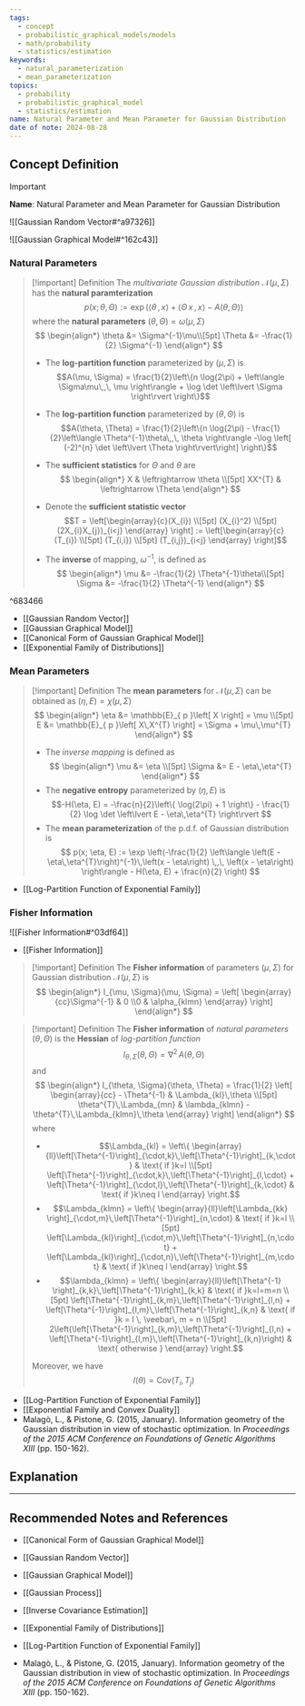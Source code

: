 ```yaml
---
tags:
  - concept
  - probabilistic_graphical_models/models
  - math/probability
  - statistics/estimation
keywords:
  - natural_parameterization
  - mean_parameterization
topics:
  - probability
  - probabilistic_graphical_model
  - statistics/estimation
name: Natural Parameter and Mean Parameter for Gaussian Distribution
date of note: 2024-08-28
---
```


## Concept Definition

>[!important]
>**Name**: Natural Parameter and Mean Parameter for Gaussian Distribution

![[Gaussian Random Vector#^a97326]]

![[Gaussian Graphical Model#^162c43]]

### Natural Parameters

>[!important] Definition
>The *multivariate Gaussian distribution* $\mathcal{N}(\mu, \Sigma)$ has the **natural paramterization**
>$$
>p(x; \theta, \Theta) := \exp \left(\left\langle  \theta\,,\, x  \right\rangle + \left\langle  \Theta\,x\,,\, x \right\rangle - A(\theta, \Theta) \right)
>$$
>where the **natural parameters** $(\theta, \Theta) = \omega(\mu, \Sigma)$ 
>$$
>\begin{align*}
> \theta &= \Sigma^{-1}\mu\\[5pt]
> \Theta &= -\frac{1}{2} \Sigma^{-1}
>\end{align*}
>$$
>- The **log-partition function** parameterized by $(\mu, \Sigma)$ is $$A(\mu, \Sigma) = \frac{1}{2}\left\{n \log(2\pi) + \left\langle  \Sigma\mu\,,\, \mu \right\rangle + \log \det \left\lvert  \Sigma \right\rvert \right\}$$
>- The **log-partition function** parameterized by $(\theta, \Theta)$ is  $$A(\theta, \Theta) = \frac{1}{2}\left\{n \log(2\pi) - \frac{1}{2}\left\langle  \Theta^{-1}\theta\,,\, \theta \right\rangle -\log \left[  (-2)^{n} \det \left\lvert  \Theta \right\rvert\right] \right\}$$
>
>- The **sufficient statistics** for $\Theta$ and $\theta$ are 
>  $$
> \begin{align*}
> X & \leftrightarrow \theta  \\[5pt]
> XX^{T} & \leftrightarrow \Theta
>\end{align*}
> $$ 
>- Denote the **sufficient statistic vector** $$T = \left[\begin{array}{c}(X_{i}) \\[5pt] (X_{i}^2) \\[5pt] (2X_{i}X_{j})_{i<j} \end{array} \right] := \left[\begin{array}{c}(T_{i}) \\[5pt] (T_{i,i}) \\[5pt] (T_{i,j})_{i<j} \end{array} \right]$$ 
>
>- The **inverse** of mapping, $\omega^{-1}$, is defined as
>$$
>\begin{align*}
> \mu &= -\frac{1}{2} \Theta^{-1}\theta\\[5pt]
> \Sigma &= -\frac{1}{2} \Theta^{-1}
>\end{align*}
>$$

^683466

- [[Gaussian Random Vector]]
- [[Gaussian Graphical Model]]
- [[Canonical Form of Gaussian Graphical Model]]
- [[Exponential Family of Distributions]]

### Mean Parameters

>[!important] Definition
>The **mean parameters** for $\mathcal{N}(\mu, \Sigma)$ can be obtained as $(\eta, E) = \chi(\mu, \Sigma)$
>$$
>\begin{align*}
> \eta &= \mathbb{E}_{ p }\left[  X \right] = \mu \\[5pt]
> E &= \mathbb{E}_{ p }\left[  X\,X^{T} \right] = \Sigma + \mu\,\mu^{T}
>\end{align*}
>$$
>- The *inverse mapping* is defined as 
>$$
>\begin{align*}
> \mu &= \eta \\[5pt]
> \Sigma  &= E - \eta\,\eta^{T}
>\end{align*}
>$$  
>- The **negative entropy** parameterized by $(\eta, E)$ is  $$-H(\eta, E) = -\frac{n}{2}\left\{ \log(2\pi) + 1 \right\} - \frac{1}{2} \log \det \left\lvert E - \eta\,\eta^{T}  \right\rvert $$
>- The **mean parameterization** of the p.d.f. of Gaussian distribution is 
>  $$
>  p(x; \eta, E) := \exp \left(-\frac{1}{2} \left\langle \left(E - \eta\,\eta^{T}\right)^{-1}\,\left(x - \eta\right) \,,\, \left(x - \eta\right)   \right\rangle - H(\eta, E) + \frac{n}{2} \right)
> $$

- [[Log-Partition Function of Exponential Family]]

### Fisher Information

![[Fisher Information#^03df64]]

- [[Fisher Information]]

>[!important] Definition
>The **Fisher information** of parameters $(\mu, \Sigma)$ for Gaussian distribution $\mathcal{N}(\mu, \Sigma)$ is
>$$
>\begin{align*}
> I_{\mu, \Sigma}(\mu, \Sigma) = \left[ \begin{array}{cc}\Sigma^{-1} & 0 \\0 & \alpha_{klmn} \end{array} \right] 
>\end{align*}
>$$

>[!important] Definition
>The **Fisher information** of *natural parameters* $(\theta, \Theta)$ is the **Hessian** of *log-partition function*
>$$
>I_{\theta, \Sigma}(\theta, \Theta) = \nabla^2\,A(\theta, \Theta)
>$$
>and
>$$
>\begin{align*}
> I_{\theta, \Sigma}(\theta, \Theta)  = \frac{1}{2} \left[ \begin{array}{cc} - \Theta^{-1} & \Lambda_{kl}\,\theta \\[5pt] \theta^{T}\,\Lambda_{mn} & \lambda_{klmn} - \theta^{T}\,\Lambda_{klmn}\,\theta \end{array} \right] 
>\end{align*}
>$$
>where 
>- $$\Lambda_{kl} = \left\{ \begin{array}{ll}\left[\Theta^{-1}\right]_{\cdot,k}\,\left[\Theta^{-1}\right]_{k,\cdot} & \text{ if }k=l \\[5pt] \left[\Theta^{-1}\right]_{\cdot,k}\,\left[\Theta^{-1}\right]_{l,\cdot} + \left[\Theta^{-1}\right]_{\cdot,l}\,\left[\Theta^{-1}\right]_{k,\cdot} & \text{ if }k\neq l   \end{array} \right.$$
>- $$\Lambda_{klmn} = \left\{ \begin{array}{ll}\left[\Lambda_{kk} \right]_{\cdot,m}\,\left[\Theta^{-1}\right]_{n,\cdot} & \text{ if }k=l \\[5pt] \left[\Lambda_{kl}\right]_{\cdot,m}\,\left[\Theta^{-1}\right]_{n,\cdot} + \left[\Lambda_{kl}\right]_{\cdot,n}\,\left[\Theta^{-1}\right]_{m,\cdot} & \text{ if }k\neq l   \end{array} \right.$$
>- $$\lambda_{klmn} = \left\{ \begin{array}{ll}\left[\Theta^{-1} \right]_{k,k}\,\left[\Theta^{-1}\right]_{k,k} & \text{ if }k=l=m=n \\[5pt] \left[\Theta^{-1}\right]_{k,m}\,\left[\Theta^{-1}\right]_{l,n} + \left[\Theta^{-1}\right]_{l,m}\,\left[\Theta^{-1}\right]_{k,n} & \text{ if }k = l \, \veebar\, m = n \\[5pt] 2\left(\left[\Theta^{-1}\right]_{k,m}\,\left[\Theta^{-1}\right]_{l,n} + \left[\Theta^{-1}\right]_{l,m}\,\left[\Theta^{-1}\right]_{k,n}\right) & \text{ otherwise }  \end{array} \right.$$
>
>Moreover, we have $$I(\theta) = \text{Cov}(T_{i}, T_{j})$$

- [[Log-Partition Function of Exponential Family]]
- [[Exponential Family and Convex Duality]]
- Malagò, L., & Pistone, G. (2015, January). Information geometry of the Gaussian distribution in view of stochastic optimization. In _Proceedings of the 2015 ACM Conference on Foundations of Genetic Algorithms XIII_ (pp. 150-162).


## Explanation





-----------
##  Recommended Notes and References


- [[Canonical Form of Gaussian Graphical Model]]
- [[Gaussian Random Vector]]
- [[Gaussian Graphical Model]]
- [[Gaussian Process]]
- [[Inverse Covariance Estimation]]



- [[Exponential Family of Distributions]]
- [[Log-Partition Function of Exponential Family]]
- Malagò, L., & Pistone, G. (2015, January). Information geometry of the Gaussian distribution in view of stochastic optimization. In _Proceedings of the 2015 ACM Conference on Foundations of Genetic Algorithms XIII_ (pp. 150-162).

